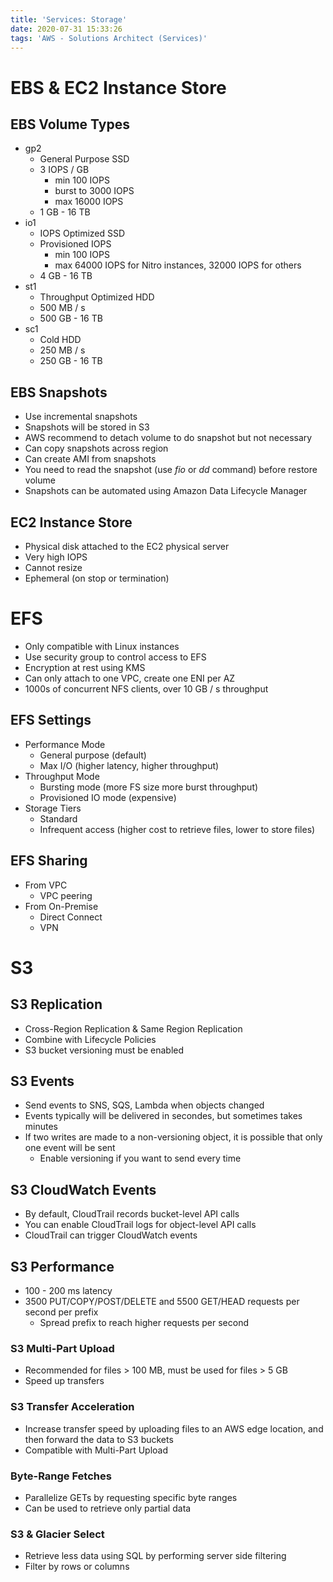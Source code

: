 ```yaml
---
title: 'Services: Storage'
date: 2020-07-31 15:33:26
tags: 'AWS - Solutions Architect (Services)'
---
```


# EBS & EC2 Instance Store

## EBS Volume Types

- gp2
  - General Purpose SSD
  - 3 IOPS / GB 
    - min 100 IOPS
    - burst to 3000 IOPS
    - max 16000 IOPS
  - 1 GB - 16 TB
- io1
  - IOPS Optimized SSD
  - Provisioned IOPS
    - min 100 IOPS
    - max 64000 IOPS for Nitro instances, 32000 IOPS for others
  - 4 GB - 16 TB
- st1
  - Throughput Optimized HDD
  - 500 MB / s
  - 500 GB - 16 TB
- sc1
  - Cold HDD
  - 250 MB / s
  - 250 GB - 16 TB

## EBS Snapshots

- Use incremental snapshots
- Snapshots will be stored in S3
- AWS recommend to detach volume to do snapshot but not necessary
- Can copy snapshots across region
- Can create AMI from snapshots
- You need to read the snapshot (use *fio* or *dd* command) before restore volume
- Snapshots can be automated using Amazon Data Lifecycle Manager

## EC2 Instance Store

- Physical disk attached to the EC2 physical server
- Very high IOPS
- Cannot resize
- Ephemeral (on stop or termination)

# EFS

- Only compatible with Linux instances
- Use security group to control access to EFS
- Encryption at rest using KMS
- Can only attach to one VPC, create one ENI per AZ
- 1000s of concurrent NFS clients, over 10 GB / s throughput

## EFS Settings

- Performance Mode
  - General purpose (default)
  - Max I/O (higher latency, higher throughput)
- Throughput Mode
  - Bursting mode (more FS size more burst throughput)
  - Provisioned IO mode (expensive)
- Storage Tiers
  - Standard
  - Infrequent access (higher cost to retrieve files, lower to store files)

## EFS Sharing

- From VPC
  - VPC peering
- From On-Premise
  - Direct Connect
  - VPN

# S3

## S3 Replication

- Cross-Region Replication & Same Region Replication
- Combine with Lifecycle Policies
- S3 bucket versioning must be enabled

## S3 Events

- Send events to SNS, SQS, Lambda when objects changed
- Events typically will be delivered in secondes, but sometimes takes minutes
- If two writes are made to a non-versioning object, it is possible that only one event will be sent
  - Enable versioning if you want to send every time

## S3 CloudWatch Events

- By default, CloudTrail records bucket-level API calls
- You can enable CloudTrail logs for object-level API calls
- CloudTrail can trigger CloudWatch events

## S3 Performance

- 100 - 200 ms latency
- 3500 PUT/COPY/POST/DELETE and 5500 GET/HEAD requests per second per prefix
  - Spread prefix to reach higher requests per second

### S3 Multi-Part Upload

- Recommended for files > 100 MB, must be used for files > 5 GB
- Speed up transfers

### S3 Transfer Acceleration

- Increase transfer speed by uploading files to an AWS edge location, and then forward the data to S3 buckets
- Compatible with Multi-Part Upload

### Byte-Range Fetches

- Parallelize GETs by requesting specific byte ranges
- Can be used to retrieve only partial data

### S3 & Glacier Select

- Retrieve less data using SQL by performing server side filtering
- Filter by rows or columns
